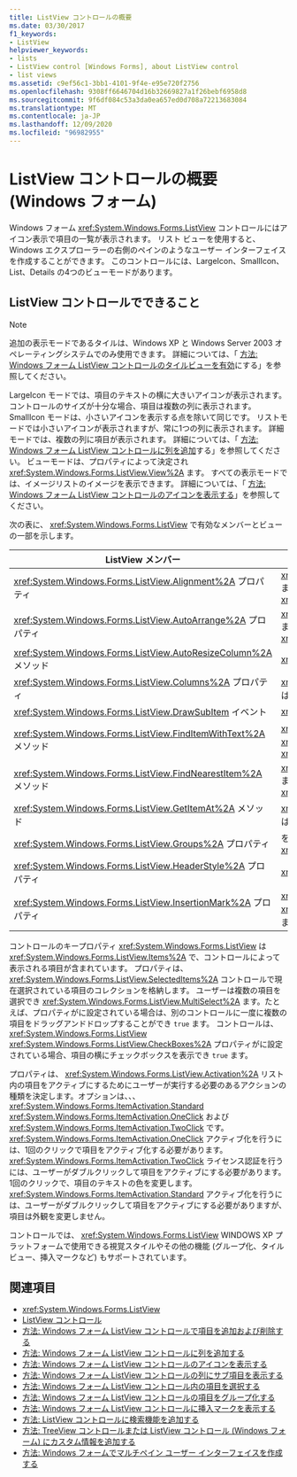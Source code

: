 ```yaml
---
title: ListView コントロールの概要
ms.date: 03/30/2017
f1_keywords:
- ListView
helpviewer_keywords:
- lists
- ListView control [Windows Forms], about ListView control
- list views
ms.assetid: c9ef56c1-3bb1-4101-9f4e-e95e720f2756
ms.openlocfilehash: 9308ff6646704d16b32669827a1f26bebf6958d8
ms.sourcegitcommit: 9f6df084c53a3da0ea657ed0d708a72213683084
ms.translationtype: MT
ms.contentlocale: ja-JP
ms.lasthandoff: 12/09/2020
ms.locfileid: "96982955"
---
```

# <a name="listview-control-overview-windows-forms"></a>ListView コントロールの概要 (Windows フォーム)
Windows フォーム <xref:System.Windows.Forms.ListView> コントロールにはアイコン表示で項目の一覧が表示されます。 リスト ビューを使用すると、Windows エクスプローラーの右側のペインのようなユーザー インターフェイスを作成することができます。 このコントロールには、LargeIcon、SmallIcon、List、Details の4つのビューモードがあります。  
  
## <a name="what-you-can-do-with-the-listview-control"></a>ListView コントロールでできること  
  
> [!NOTE]
> 追加の表示モードであるタイルは、Windows XP と Windows Server 2003 オペレーティングシステムでのみ使用できます。 詳細については、「 [方法: Windows フォーム ListView コントロールのタイルビューを有効](how-to-enable-tile-view-in-a-windows-forms-listview-control.md)にする」を参照してください。  
  
 LargeIcon モードでは、項目のテキストの横に大きいアイコンが表示されます。コントロールのサイズが十分な場合、項目は複数の列に表示されます。 SmallIcon モードは、小さいアイコンを表示する点を除いて同じです。 リストモードでは小さいアイコンが表示されますが、常に1つの列に表示されます。 詳細モードでは、複数の列に項目が表示されます。 詳細については、「 [方法: Windows フォーム ListView コントロールに列を追加](how-to-add-columns-to-the-windows-forms-listview-control.md)する」を参照してください。 ビューモードは、プロパティによって決定され <xref:System.Windows.Forms.ListView.View%2A> ます。 すべての表示モードでは、イメージリストのイメージを表示できます。 詳細については、「 [方法: Windows フォーム ListView コントロールのアイコンを表示する](how-to-display-icons-for-the-windows-forms-listview-control.md)」を参照してください。  
  
 次の表に、 <xref:System.Windows.Forms.ListView> で有効なメンバーとビューの一部を示します。  
  
|ListView メンバー|View|  
|---------------------|----------|  
|<xref:System.Windows.Forms.ListView.Alignment%2A> プロパティ|<xref:System.Windows.Forms.View.SmallIcon> または <xref:System.Windows.Forms.View.LargeIcon>|  
|<xref:System.Windows.Forms.ListView.AutoArrange%2A> プロパティ|<xref:System.Windows.Forms.View.SmallIcon> または <xref:System.Windows.Forms.View.LargeIcon>|  
|<xref:System.Windows.Forms.ListView.AutoResizeColumn%2A> メソッド|<xref:System.Windows.Forms.View.Details>|  
|<xref:System.Windows.Forms.ListView.Columns%2A> プロパティ|<xref:System.Windows.Forms.View.Details> または <xref:System.Windows.Forms.View.Tile>|  
|<xref:System.Windows.Forms.ListView.DrawSubItem> イベント|<xref:System.Windows.Forms.View.Details>|  
|<xref:System.Windows.Forms.ListView.FindItemWithText%2A> メソッド|<xref:System.Windows.Forms.View.Details>、 <xref:System.Windows.Forms.View.List>、または <xref:System.Windows.Forms.View.Tile>|  
|<xref:System.Windows.Forms.ListView.FindNearestItem%2A> メソッド|<xref:System.Windows.Forms.View.SmallIcon> または <xref:System.Windows.Forms.View.LargeIcon>|  
|<xref:System.Windows.Forms.ListView.GetItemAt%2A> メソッド|<xref:System.Windows.Forms.View.Details> または <xref:System.Windows.Forms.View.Tile>|  
|<xref:System.Windows.Forms.ListView.Groups%2A> プロパティ|を除くすべてのビュー <xref:System.Windows.Forms.View.List>|  
|<xref:System.Windows.Forms.ListView.HeaderStyle%2A> プロパティ|<xref:System.Windows.Forms.View.Details>.|  
|<xref:System.Windows.Forms.ListView.InsertionMark%2A> プロパティ|<xref:System.Windows.Forms.View.LargeIcon>、 <xref:System.Windows.Forms.View.SmallIcon>、または <xref:System.Windows.Forms.View.Tile>|  
  
 コントロールのキープロパティ <xref:System.Windows.Forms.ListView> は <xref:System.Windows.Forms.ListView.Items%2A> で、コントロールによって表示される項目が含まれています。 プロパティは、 <xref:System.Windows.Forms.ListView.SelectedItems%2A> コントロールで現在選択されている項目のコレクションを格納します。 ユーザーは複数の項目を選択でき <xref:System.Windows.Forms.ListView.MultiSelect%2A> ます。たとえば、プロパティがに設定されている場合は、別のコントロールに一度に複数の項目をドラッグアンドドロップすることができ `true` ます。 コントロールは、 <xref:System.Windows.Forms.ListView> <xref:System.Windows.Forms.ListView.CheckBoxes%2A> プロパティがに設定されている場合、項目の横にチェックボックスを表示でき `true` ます。  
  
 プロパティは、 <xref:System.Windows.Forms.ListView.Activation%2A> リスト内の項目をアクティブにするためにユーザーが実行する必要のあるアクションの種類を決定します。オプションは、、、 <xref:System.Windows.Forms.ItemActivation.Standard> <xref:System.Windows.Forms.ItemActivation.OneClick> および <xref:System.Windows.Forms.ItemActivation.TwoClick> です。 <xref:System.Windows.Forms.ItemActivation.OneClick> アクティブ化を行うには、1回のクリックで項目をアクティブ化する必要があります。 <xref:System.Windows.Forms.ItemActivation.TwoClick> ライセンス認証を行うには、ユーザーがダブルクリックして項目をアクティブにする必要があります。1回のクリックで、項目のテキストの色を変更します。 <xref:System.Windows.Forms.ItemActivation.Standard> アクティブ化を行うには、ユーザーがダブルクリックして項目をアクティブにする必要がありますが、項目は外観を変更しません。  
  
 コントロールでは、 <xref:System.Windows.Forms.ListView> WINDOWS XP プラットフォームで使用できる視覚スタイルやその他の機能 (グループ化、タイルビュー、挿入マークなど) もサポートされています。  
  
## <a name="see-also"></a>関連項目

- <xref:System.Windows.Forms.ListView>
- [ListView コントロール](listview-control-windows-forms.md)
- [方法: Windows フォーム ListView コントロールで項目を追加および削除する](how-to-add-and-remove-items-with-the-windows-forms-listview-control.md)
- [方法: Windows フォーム ListView コントロールに列を追加する](how-to-add-columns-to-the-windows-forms-listview-control.md)
- [方法: Windows フォーム ListView コントロールのアイコンを表示する](how-to-display-icons-for-the-windows-forms-listview-control.md)
- [方法: Windows フォーム ListView コントロールの列にサブ項目を表示する](how-to-display-subitems-in-columns-with-the-windows-forms-listview-control.md)
- [方法: Windows フォーム ListView コントロール内の項目を選択する](how-to-select-an-item-in-the-windows-forms-listview-control.md)
- [方法: Windows フォーム ListView コントロールの項目をグループ化する](how-to-group-items-in-a-windows-forms-listview-control.md)
- [方法: Windows フォーム ListView コントロールに挿入マークを表示する](how-to-display-an-insertion-mark-in-a-windows-forms-listview-control.md)
- [方法: ListView コントロールに検索機能を追加する](how-to-add-search-capabilities-to-a-listview-control.md)
- [方法: TreeView コントロールまたは ListView コントロール (Windows フォーム) にカスタム情報を追加する](add-custom-information-to-a-treeview-or-listview-control-wf.md)
- [方法: Windows フォームでマルチペイン ユーザー インターフェイスを作成する](how-to-create-a-multipane-user-interface-with-windows-forms.md)
